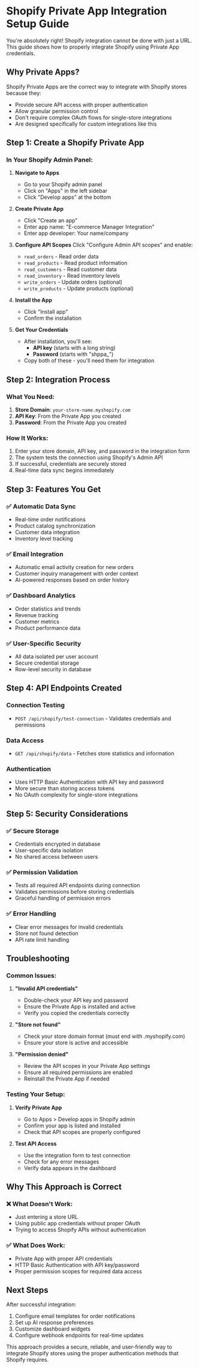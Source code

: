 # Shopify Private App Integration Setup Guide

You're absolutely right! Shopify integration cannot be done with just a URL. This guide shows how to properly integrate Shopify using Private App credentials.

## Why Private Apps?

Shopify Private Apps are the correct way to integrate with Shopify stores because they:
- Provide secure API access with proper authentication
- Allow granular permission control
- Don't require complex OAuth flows for single-store integrations
- Are designed specifically for custom integrations like this

## Step 1: Create a Shopify Private App

### In Your Shopify Admin Panel:

1. **Navigate to Apps**
   - Go to your Shopify admin panel
   - Click on "Apps" in the left sidebar
   - Click "Develop apps" at the bottom

2. **Create Private App**
   - Click "Create an app"
   - Enter app name: "E-commerce Manager Integration"
   - Enter app developer: Your name/company

3. **Configure API Scopes**
   Click "Configure Admin API scopes" and enable:
   - `read_orders` - Read order data
   - `read_products` - Read product information  
   - `read_customers` - Read customer data
   - `read_inventory` - Read inventory levels
   - `write_orders` - Update orders (optional)
   - `write_products` - Update products (optional)

4. **Install the App**
   - Click "Install app"
   - Confirm the installation

5. **Get Your Credentials**
   - After installation, you'll see:
     - **API key** (starts with a long string)
     - **Password** (starts with "shppa_")
   - Copy both of these - you'll need them for integration

## Step 2: Integration Process

### What You Need:
1. **Store Domain**: `your-store-name.myshopify.com`
2. **API Key**: From the Private App you created
3. **Password**: From the Private App you created

### How It Works:
1. Enter your store domain, API key, and password in the integration form
2. The system tests the connection using Shopify's Admin API
3. If successful, credentials are securely stored
4. Real-time data sync begins immediately

## Step 3: Features You Get

### ✅ **Automatic Data Sync**
- Real-time order notifications
- Product catalog synchronization
- Customer data integration
- Inventory level tracking

### ✅ **Email Integration**
- Automatic email activity creation for new orders
- Customer inquiry management with order context
- AI-powered responses based on order history

### ✅ **Dashboard Analytics**
- Order statistics and trends
- Revenue tracking
- Customer metrics
- Product performance data

### ✅ **User-Specific Security**
- All data isolated per user account
- Secure credential storage
- Row-level security in database

## Step 4: API Endpoints Created

### Connection Testing
- `POST /api/shopify/test-connection` - Validates credentials and permissions

### Data Access  
- `GET /api/shopify/data` - Fetches store statistics and information

### Authentication
- Uses HTTP Basic Authentication with API key and password
- More secure than storing access tokens
- No OAuth complexity for single-store integrations

## Step 5: Security Considerations

### ✅ **Secure Storage**
- Credentials encrypted in database
- User-specific data isolation
- No shared access between users

### ✅ **Permission Validation**
- Tests all required API endpoints during connection
- Validates permissions before storing credentials
- Graceful handling of permission errors

### ✅ **Error Handling**
- Clear error messages for invalid credentials
- Store not found detection
- API rate limit handling

## Troubleshooting

### Common Issues:

1. **"Invalid API credentials"**
   - Double-check your API key and password
   - Ensure the Private App is installed and active
   - Verify you copied the credentials correctly

2. **"Store not found"**
   - Check your store domain format (must end with .myshopify.com)
   - Ensure your store is active and accessible

3. **"Permission denied"**
   - Review the API scopes in your Private App settings
   - Ensure all required permissions are enabled
   - Reinstall the Private App if needed

### Testing Your Setup:

1. **Verify Private App**
   - Go to Apps > Develop apps in Shopify admin
   - Confirm your app is listed and installed
   - Check that API scopes are properly configured

2. **Test API Access**
   - Use the integration form to test connection
   - Check for any error messages
   - Verify data appears in the dashboard

## Why This Approach is Correct

### ❌ **What Doesn't Work:**
- Just entering a store URL
- Using public app credentials without proper OAuth
- Trying to access Shopify APIs without authentication

### ✅ **What Does Work:**
- Private App with proper API credentials
- HTTP Basic Authentication with API key/password
- Proper permission scopes for required data access

## Next Steps

After successful integration:
1. Configure email templates for order notifications
2. Set up AI response preferences
3. Customize dashboard widgets
4. Configure webhook endpoints for real-time updates

This approach provides a secure, reliable, and user-friendly way to integrate Shopify stores using the proper authentication methods that Shopify requires.